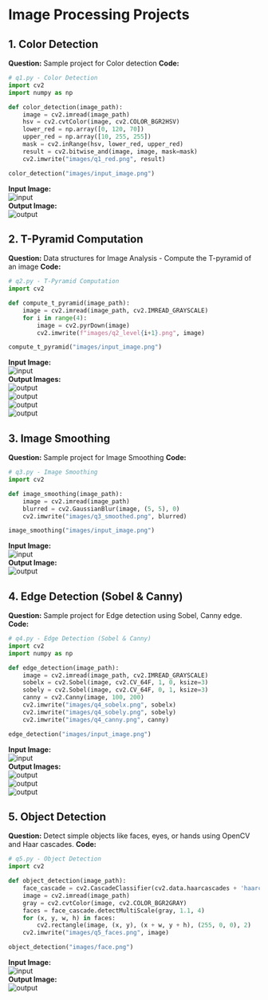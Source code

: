 # Image Processing Projects

## 1. Color Detection
**Question:** Sample project for Color detection
**Code:**
```python
# q1.py - Color Detection
import cv2
import numpy as np

def color_detection(image_path):
    image = cv2.imread(image_path)
    hsv = cv2.cvtColor(image, cv2.COLOR_BGR2HSV)
    lower_red = np.array([0, 120, 70])
    upper_red = np.array([10, 255, 255])
    mask = cv2.inRange(hsv, lower_red, upper_red)
    result = cv2.bitwise_and(image, image, mask=mask)
    cv2.imwrite("images/q1_red.png", result)

color_detection("images/input_image.png")
```
**Input Image:**  
![input](images/input_image.png)  
**Output Image:**  
![output](images/q1_red.png)

## 2. T-Pyramid Computation
**Question:** Data structures for Image Analysis - Compute the T-pyramid of an image
**Code:**
```python
# q2.py - T-Pyramid Computation
import cv2

def compute_t_pyramid(image_path):
    image = cv2.imread(image_path, cv2.IMREAD_GRAYSCALE)
    for i in range(4):
        image = cv2.pyrDown(image)
        cv2.imwrite(f"images/q2_level{i+1}.png", image)

compute_t_pyramid("images/input_image.png")
```
**Input Image:**  
![input](images/input_image.png)  
**Output Images:**  
![output](images/q2_level1.png)  
![output](images/q2_level2.png)  
![output](images/q2_level3.png)  
![output](images/q2_level4.png)

## 3. Image Smoothing
**Question:** Sample project for Image Smoothing
**Code:**
```python
# q3.py - Image Smoothing
import cv2

def image_smoothing(image_path):
    image = cv2.imread(image_path)
    blurred = cv2.GaussianBlur(image, (5, 5), 0)
    cv2.imwrite("images/q3_smoothed.png", blurred)

image_smoothing("images/input_image.png")
```
**Input Image:**  
![input](images/input_image.png)  
**Output Image:**  
![output](images/q3_smoothed.png)

## 4. Edge Detection (Sobel & Canny)
**Question:** Sample project for Edge detection using Sobel, Canny edge.
**Code:**
```python
# q4.py - Edge Detection (Sobel & Canny)
import cv2
import numpy as np

def edge_detection(image_path):
    image = cv2.imread(image_path, cv2.IMREAD_GRAYSCALE)
    sobelx = cv2.Sobel(image, cv2.CV_64F, 1, 0, ksize=3)
    sobely = cv2.Sobel(image, cv2.CV_64F, 0, 1, ksize=3)
    canny = cv2.Canny(image, 100, 200)
    cv2.imwrite("images/q4_sobelx.png", sobelx)
    cv2.imwrite("images/q4_sobely.png", sobely)
    cv2.imwrite("images/q4_canny.png", canny)

edge_detection("images/input_image.png")
```
**Input Image:**  
![input](images/input_image.png)  
**Output Images:**  
![output](images/q4_sobelx.png)  
![output](images/q4_sobely.png)  
![output](images/q4_canny.png)

## 5. Object Detection
**Question:** Detect simple objects like faces, eyes, or hands using OpenCV and Haar cascades.
**Code:**
```python
# q5.py - Object Detection
import cv2

def object_detection(image_path):
    face_cascade = cv2.CascadeClassifier(cv2.data.haarcascades + 'haarcascade_frontalface_default.xml')
    image = cv2.imread(image_path)
    gray = cv2.cvtColor(image, cv2.COLOR_BGR2GRAY)
    faces = face_cascade.detectMultiScale(gray, 1.1, 4)
    for (x, y, w, h) in faces:
        cv2.rectangle(image, (x, y), (x + w, y + h), (255, 0, 0), 2)
    cv2.imwrite("images/q5_faces.png", image)

object_detection("images/face.png")
```
**Input Image:**  
![input](images/face.png)  
**Output Image:**  
![output](images/q5_faces.png)
